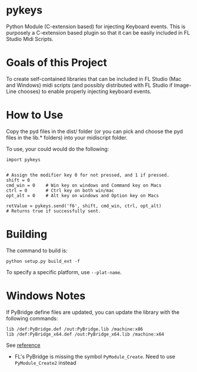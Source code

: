 # pykeys
Python Module (C-extension based) for injecting Keyboard events. This is purposely a C-extension based plugin so that it can be easily included in FL Studio Midi Scripts. 

# Goals of this Project

To create self-contained libraries that can be included in FL Studio (Mac and Windows) midi scripts (and possibly distributed with FL Studio if Image-Line chooses) to enable properly injecting keyboard events.

# How to Use

Copy the pyd files in the dist/ folder (or you can pick and choose the pyd files in the lib.* folders) into your midiscript folder. 

To use, your could would do the following:
```
import pykeys


# Assign the modifier key 0 for not pressed, and 1 if pressed.
shift = 0
cmd_win = 0    # Win key on windows and Command key on Macs
ctrl = 0       # Ctrl key on both win/mac
opt_alt = 0    # Alt key on windows and Option key on Macs

retValue = pykeys.send('f6', shift, cmd_win, ctrl, opt_alt)
# Returns true if successfully sent.

```

# Building
The command to build is:
```
python setup.py build_ext -f
```

To specify a specific platform, use `--plat-name`.

# Windows Notes
If PyBridge define files are updated, you can update the library with the following commands:

```
lib /def:PyBridge.def /out:PyBridge.lib /machine:x86
lib /def:PyBridge_x64.def /out:PyBridge_x64.lib /machine:x64
```

See [reference](https://stackoverflow.com/questions/9360280/how-to-make-a-lib-file-when-have-a-dll-file-and-a-header-file)

- FL's PyBridge is missing the symbol `PyModule_Create`. Need to use `PyModule_Create2` instead
